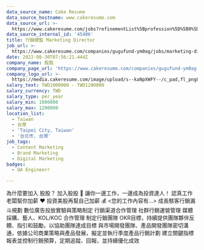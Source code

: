 ```yaml
---
data_source_name: Cake Resume
data_source_hostname: www.cakeresume.com
data_source_url: >-
  https://www.cakeresume.com/jobs?refinementList%5Bprofession%5D%5B0%5D=engineering_qa-engineer&refinementList%5Bsalary_currency%5D=TWD&range%5Bsalary_range%5D%5Bmin%5D=800096
data_source_internal_id: '45406'
title: 行銷總監 Marketing Director
job_url: >-
  https://www.cakeresume.com/companies/gugufund-ym0ag/jobs/marketing-director-3b7b85
date: 2022-08-30T07:56:21.444Z
company_name: 股股
company_page_url: 'https://www.cakeresume.com/companies/gugufund-ym0ag'
company_logo_url: >-
  https://media.cakeresume.com/image/upload/s--kaNpXWFY--/c_pad,fl_png8,h_200,w_200/v1623993973/jdpyz84jtxlsmjy0nots.png
salary_text: TWD1000000 - TWD1200000
salary_currency: TWD
salary_type: per_year
salary_min: 1000000
salary_max: 1200000
location_list:
  - Taiwan
  - 台灣
  - 'Taipei City, Taiwan'
  - '台北市, 台灣'
job_tags:
  - Content Marketing
  - Brand Marketing
  - Digital Marketing
badges:
  - QA Engineerr

---
```


為什麼要加入 股股？ 加入股股 🐣 讓你一邊工作，一邊成為投資達人！ 認真工作老闆幫你加薪 ❤️ 投資美股再幫自己加薪 💰 <您的工作內容有...> 成長駭客行銷漏斗規劃 數位廣告投放實驗與策略制定 行銷渠道合作管理 社群行銷運營管理 媒體採購、藝人、KOL/KOC 合作管理 制定行銷團隊 OKR目標，持續提供團隊夥伴反饋、指引和鼓勵，以協助團隊達成目標 與市場開發團隊、產品開發團隊密切溝通，依據公司商業策略與產品發展，擬定並執行季度產品行銷計劃 建立關鍵指標報表並控制行銷預算，定期追蹤、回報，並持續優化成效